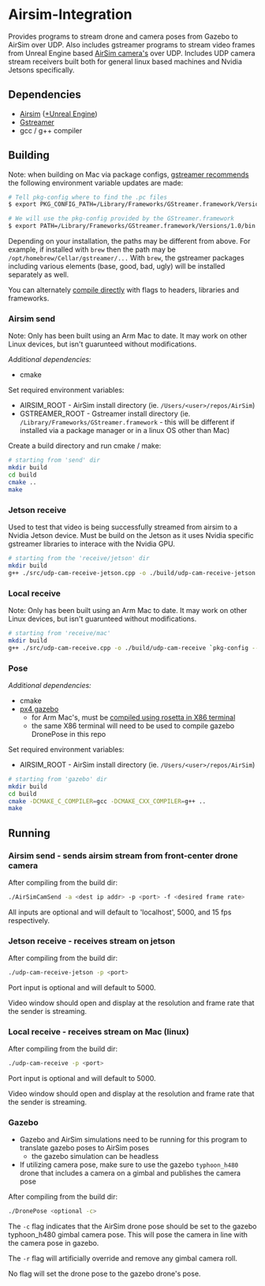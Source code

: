 # Airsim-Integration
Provides programs to stream drone and camera poses from Gazebo to AirSim over UDP. Also includes gstreamer programs to stream video frames from Unreal Engine based [AirSim camera's](https://microsoft.github.io/AirSim/image_apis/) over UDP. Includes UDP camera stream receivers built both for general linux based machines and Nvidia Jetsons specifically. 

## Dependencies
- [Airsim](https://microsoft.github.io/AirSim/) ([+Unreal Engine](https://www.unrealengine.com/en-US/download))
- [Gstreamer](https://gstreamer.freedesktop.org/documentation/installing/index.html?gi-language=c)
- gcc / g++ compiler

## Building
Note: when building on Mac via package configs, [gstreamer recommends](https://gstreamer.freedesktop.org/documentation/installing/on-mac-osx.html#manual-compilation-with-pkgconfig) the following environment variable updates are made:
```bash
# Tell pkg-config where to find the .pc files
$ export PKG_CONFIG_PATH=/Library/Frameworks/GStreamer.framework/Versions/1.0/lib/pkgconfig

# We will use the pkg-config provided by the GStreamer.framework
$ export PATH=/Library/Frameworks/GStreamer.framework/Versions/1.0/bin:$PATH
```
Depending on your installation, the paths may be different from above. For example, if installed with `brew` then the path may be `/opt/homebrew/Cellar/gstreamer/...` With `brew`, the gstreamer packages including various elements (base, good, bad, ugly) will be installed separately as well.

You can alternately [compile directly](https://gstreamer.freedesktop.org/documentation/installing/on-mac-osx.html#manual-compilation) with flags to headers, libraries and frameworks. 

### Airsim send
Note: Only has been built using an Arm Mac to date. It may work on other Linux devices, but isn't guarunteed without modifications. 

_Additional dependencies:_
- cmake

Set required environment variables:
- AIRSIM_ROOT - AirSim install directory (ie. `/Users/<user>/repos/AirSim`)
- GSTREAMER_ROOT - Gstreamer install directory (ie. `/Library/Frameworks/GStreamer.framework` - this will be different if installed via a package manager or in a linux OS other than Mac)

Create a build directory and run cmake / make:
```bash
# starting from 'send' dir
mkdir build
cd build
cmake ..
make
```

### Jetson receive
Used to test that video is being successfully streamed from airsim to a Nvidia Jetson device. Must be build on the Jetson as it uses Nvidia specific gstreamer libraries to interace with the Nvidia GPU. 

```bash
# starting from the 'receive/jetson' dir
mkdir build
g++ ./src/udp-cam-receive-jetson.cpp -o ./build/udp-cam-receive-jetson `pkg-config --cflags --libs gstreamer-1.0`
```

### Local receive
Note: Only has been built using an Arm Mac to date. It may work on other Linux devices, but isn't guarunteed without modifications. 

```bash
# starting from 'receive/mac'
mkdir build
g++ ./src/udp-cam-receive.cpp -o ./build/udp-cam-receive `pkg-config --cflags --libs gstreamer-1.0`
```

### Pose
_Additional dependencies:_
- cmake
- [px4 gazebo](https://docs.px4.io/main/en/simulation/gazebo.html)
    - for Arm Mac's, must be [compiled using rosetta in X86 terminal](https://docs.px4.io/main/en/dev_setup/dev_env_mac.html#macos-development-environment)
    - the same X86 terminal will need to be used to compile gazebo DronePose in this repo

Set required environment variables:
- AIRSIM_ROOT - AirSim install directory (ie. `/Users/<user>/repos/AirSim`)

```bash
# starting from 'gazebo' dir
mkdir build
cd build
cmake -DCMAKE_C_COMPILER=gcc -DCMAKE_CXX_COMPILER=g++ ..
make
```


## Running
### Airsim send - sends airsim stream from front-center drone camera
After compiling from the build dir:
```bash
./AirSimCamSend -a <dest ip addr> -p <port> -f <desired frame rate>
```

All inputs are optional and will default to 'localhost', 5000, and 15 fps respectively. 

### Jetson receive - receives stream on jetson
After compiling from the build dir:
```bash
./udp-cam-receive-jetson -p <port>
```

Port input is optional and will default to 5000.

Video window should open and display at the resolution and frame rate that the sender is streaming.

### Local receive - receives stream on Mac (linux)
After compiling from the build dir:
```bash
./udp-cam-receive -p <port>
```

Port input is optional and will default to 5000.

Video window should open and display at the resolution and frame rate that the sender is streaming.

### Gazebo
- Gazebo and AirSim simulations need to be running for this program to translate gazebo poses to AirSim poses
    - the gazebo simulation can be headless
- If utilizing camera pose, make sure to use the gazebo `typhoon_h480` drone that includes a camera on a gimbal and publishes the camera pose

After compiling from the build dir:
```bash
./DronePose <optional -c>
```

The `-c` flag indicates that the AirSim drone pose should be set to the gazebo typhoon_h480 gimbal camera pose. This will pose the camera in line with the camera pose in gazebo.

The `-r` flag will artificially override and remove any gimbal camera roll.

No flag will set the drone pose to the gazebo drone's pose.


